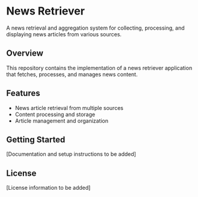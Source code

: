 # News Retriever

A news retrieval and aggregation system for collecting, processing, and displaying news articles from various sources.

## Overview

This repository contains the implementation of a news retriever application that fetches, processes, and manages news content.

## Features

- News article retrieval from multiple sources
- Content processing and storage
- Article management and organization

## Getting Started

[Documentation and setup instructions to be added]

## License

[License information to be added]
